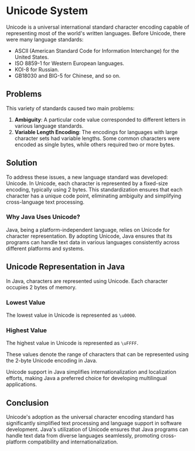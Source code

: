 # Unicode System

Unicode is a universal international standard character encoding capable of representing most of the world's written languages. Before Unicode, there were many language standards:

- ASCII (American Standard Code for Information Interchange) for the United States.
- ISO 8859-1 for Western European languages.
- KOI-8 for Russian.
- GB18030 and BIG-5 for Chinese, and so on.

## Problems

This variety of standards caused two main problems:

1. **Ambiguity**: A particular code value corresponded to different letters in various language standards.
2. **Variable Length Encoding**: The encodings for languages with large character sets had variable lengths. Some common characters were encoded as single bytes, while others required two or more bytes.

## Solution

To address these issues, a new language standard was developed: Unicode. In Unicode, each character is represented by a fixed-size encoding, typically using 2 bytes. This standardization ensures that each character has a unique code point, eliminating ambiguity and simplifying cross-language text processing.

### Why Java Uses Unicode?

Java, being a platform-independent language, relies on Unicode for character representation. By adopting Unicode, Java ensures that its programs can handle text data in various languages consistently across different platforms and systems.

## Unicode Representation in Java

In Java, characters are represented using Unicode. Each character occupies 2 bytes of memory.

### Lowest Value
The lowest value in Unicode is represented as `\u0000`.

### Highest Value
The highest value in Unicode is represented as `\uFFFF`.

These values denote the range of characters that can be represented using the 2-byte Unicode encoding in Java.

Unicode support in Java simplifies internationalization and localization efforts, making Java a preferred choice for developing multilingual applications.

## Conclusion

Unicode's adoption as the universal character encoding standard has significantly simplified text processing and language support in software development. Java's utilization of Unicode ensures that Java programs can handle text data from diverse languages seamlessly, promoting cross-platform compatibility and internationalization.
